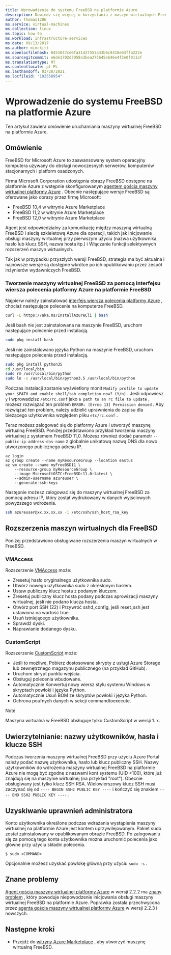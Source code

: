 ```yaml
---
title: Wprowadzenie do systemu FreeBSD na platformie Azure
description: Dowiedz się więcej o korzystaniu z maszyn wirtualnych FreeBSD na platformie Azure
author: thomas1206
ms.service: virtual-machines
ms.collection: linux
ms.topic: how-to
ms.workload: infrastructure-services
ms.date: 09/13/2017
ms.author: mimckitt
ms.openlocfilehash: 0451047cd0fa31d27553a33b0c9318e03ffa222e
ms.sourcegitcommit: e6de1702d3958a3bea275645eb46e4f2e0f011af
ms.translationtype: MT
ms.contentlocale: pl-PL
ms.lasthandoff: 03/20/2021
ms.locfileid: "102558954"
---
```

# <a name="introduction-to-freebsd-on-azure"></a>Wprowadzenie do systemu FreeBSD na platformie Azure
Ten artykuł zawiera omówienie uruchamiania maszyny wirtualnej FreeBSD na platformie Azure.

## <a name="overview"></a>Omówienie
FreeBSD for Microsoft Azure to zaawansowany system operacyjny komputera używany do obsługi nowoczesnych serwerów, komputerów stacjonarnych i platform osadzonych.

Firma Microsoft Corporation udostępnia obrazy FreeBSD dostępne na platformie Azure z wstępnie skonfigurowanym [agentem gościa maszyny wirtualnej platformy Azure](https://github.com/Azure/WALinuxAgent/) . Obecnie następujące wersje FreeBSD są oferowane jako obrazy przez firmę Microsoft:

- FreeBSD 10,4 w witrynie Azure Marketplace
- FreeBSD 11,2 w witrynie Azure Marketplace
- FreeBSD 12,0 w witrynie Azure Marketplace

Agent jest odpowiedzialny za komunikację między maszyną wirtualną FreeBSD i siecią szkieletową Azure dla operacji, takich jak inicjowanie obsługi maszyny wirtualnej przy pierwszym użyciu (nazwa użytkownika, hasło lub klucz SSH, nazwa hosta itp.) i Włączanie funkcji selektywnych rozszerzeń maszyn wirtualnych.

Tak jak w przypadku przyszłych wersji FreeBSD, strategia ma być aktualna i najnowsze wersje są dostępne wkrótce po ich opublikowaniu przez zespół inżynierów wydawniczych FreeBSD.

### <a name="create-a-freebsd-vm-through-azure-cli-on-freebsd"></a>Tworzenie maszyny wirtualnej FreeBSD za pomocą interfejsu wiersza polecenia platformy Azure na platformie FreeBSD
Najpierw należy zainstalować [interfejs wiersza polecenia platformy Azure](/cli/azure/get-started-with-azure-cli) , chociaż następujące polecenie na komputerze FreeBSD.

```bash 
curl -L https://aka.ms/InstallAzureCli | bash
```

Jeśli bash nie jest zainstalowana na maszynie FreeBSD, uruchom następujące polecenie przed instalacją. 

```bash
sudo pkg install bash
```

Jeśli nie zainstalowano języka Python na maszynie FreeBSD, uruchom następujące polecenia przed instalacją. 

```bash
sudo pkg install python35
cd /usr/local/bin 
sudo rm /usr/local/bin/python 
sudo ln -s /usr/local/bin/python3.5 /usr/local/bin/python
```

Podczas instalacji zostanie wyświetlony monit `Modify profile to update your $PATH and enable shell/tab completion now? (Y/n)` . Jeśli odpowiesz `y` i wprowadzisz `/etc/rc.conf` jako `a path to an rc file to update` , możesz rozwiązać ten problem `ERROR: [Errno 13] Permission denied` . Aby rozwiązać ten problem, należy udzielić uprawnienia do zapisu dla bieżącego użytkownika względem pliku `etc/rc.conf` .

Teraz możesz zalogować się do platformy Azure i utworzyć maszynę wirtualną FreeBSD. Poniżej przedstawiono przykład tworzenia maszyny wirtualnej z systemem FreeBSD 11,0. Możesz również dodać parametr `--public-ip-address-dns-name` z globalnie unikatową nazwą DNS dla nowo utworzonego publicznego adresu IP. 

```azurecli
az login 
az group create --name myResourceGroup --location eastus
az vm create --name myFreeBSD11 \
    --resource-group myResourceGroup \
    --image MicrosoftOSTC:FreeBSD:11.0:latest \
    --admin-username azureuser \
    --generate-ssh-keys
```

Następnie możesz zalogować się do maszyny wirtualnej FreeBSD za pomocą adresu IP, który został wydrukowany w danych wyjściowych powyższego wdrożenia. 

```bash
ssh azureuser@xx.xx.xx.xx -i /etc/ssh/ssh_host_rsa_key
```   

## <a name="vm-extensions-for-freebsd"></a>Rozszerzenia maszyn wirtualnych dla FreeBSD
Poniżej przedstawiono obsługiwane rozszerzenia maszyn wirtualnych w FreeBSD.

### <a name="vmaccess"></a>VMAccess
Rozszerzenie [VMAccess](https://github.com/Azure/azure-linux-extensions/tree/master/VMAccess) może:

* Zresetuj hasło oryginalnego użytkownika sudo.
* Utwórz nowego użytkownika sudo z określonym hasłem.
* Ustaw publiczny klucz hosta z podanym kluczem.
* Zresetuj publiczny klucz hosta podany podczas aprowizacji maszyny wirtualnej, jeśli nie podano klucza hosta.
* Otwórz port SSH (22) i Przywróć sshd_config, jeśli reset_ssh jest ustawiona na wartość true.
* Usuń istniejącego użytkownika.
* Sprawdź dyski.
* Naprawianie dodanego dysku.

### <a name="customscript"></a>CustomScript
Rozszerzenie [CustomScript](https://github.com/Azure/azure-linux-extensions/tree/master/CustomScript) może:

* Jeśli to możliwe, Pobierz dostosowane skrypty z usługi Azure Storage lub zewnętrznego magazynu publicznego (na przykład GitHub).
* Uruchom skrypt punktu wejścia.
* Obsługuj polecenia wbudowane.
* Automatycznie Konwertuj nowy wiersz stylu systemu Windows w skryptach powłoki i języka Python.
* Automatycznie Usuń BOM ze skryptów powłoki i języka Python.
* Ochrona poufnych danych w sekcji commandtoexecute.

> [!NOTE]
> Maszyna wirtualna w FreeBSD obsługuje tylko CustomScript w wersji 1. x.  

## <a name="authentication-user-names-passwords-and-ssh-keys"></a>Uwierzytelnianie: nazwy użytkowników, hasła i klucze SSH
Podczas tworzenia maszyny wirtualnej FreeBSD przy użyciu Azure Portal należy podać nazwę użytkownika, hasło lub klucz publiczny SSH.
Nazwy użytkowników do wdrożenia maszyny wirtualnej FreeBSD na platformie Azure nie mogą być zgodne z nazwami kont systemu (UID <100), które już znajdują się na maszynie wirtualnej (na przykład "root").
Obecnie obsługiwany jest tylko klucz SSH RSA. Wielowierszowy klucz SSH musi zaczynać się od `---- BEGIN SSH2 PUBLIC KEY ----` i kończyć się znakiem `---- END SSH2 PUBLIC KEY ----` .

## <a name="obtaining-superuser-privileges"></a>Uzyskiwanie uprawnień administratora
Konto użytkownika określone podczas wdrażania wystąpienia maszyny wirtualnej na platformie Azure jest kontem uprzywilejowanym. Pakiet sudo został zainstalowany w opublikowanym obrazie FreeBSD.
Po zalogowaniu się za pomocą tego konta użytkownika można uruchomić polecenia jako główne przy użyciu składni polecenia.

```
$ sudo <COMMAND>
```

Opcjonalnie możesz uzyskać powłokę główną przy użyciu `sudo -s` .

## <a name="known-issues"></a>Znane problemy
[Agent gościa maszyny wirtualnej platformy Azure](https://github.com/Azure/WALinuxAgent/) w wersji 2.2.2 ma [znany problem](https://github.com/Azure/WALinuxAgent/pull/517) , który powoduje niepowodzenie inicjowania obsługi maszyny wirtualnej FreeBSD na platformie Azure. Poprawka została przechwycona przez [agenta gościa maszyny wirtualnej platformy Azure](https://github.com/Azure/WALinuxAgent/) w wersji 2.2.3 i nowszych. 

## <a name="next-steps"></a>Następne kroki
* Przejdź do [witryny Azure Marketplace](https://azuremarketplace.microsoft.com/marketplace/apps/thefreebsdfoundation.freebsd-12_2?tab=Overview) , aby utworzyć maszynę wirtualną FreeBSD.
